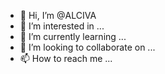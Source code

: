 - 👋 Hi, I’m @ALCIVA
- 👀 I’m interested in ...
- 🌱 I’m currently learning ...
- 💞️ I’m looking to collaborate on ...
- 📫 How to reach me ...

<!---
ALCIVA/ALCIVA is a ✨ special ✨ repository because its `README.md` (this file) appears on your GitHub profile.
You can click the Preview link to take a look at your changes.
--->
